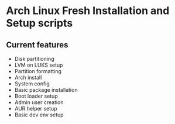 # Arch Linux Fresh Installation and Setup scripts

## Current features
- Disk partitioning
- LVM on LUKS setup
- Partition formatting
- Arch install
- System config
- Basic package installation
- Boot loader setup
- Admin user creation
- AUR helper setup
- Basic dev env setup
